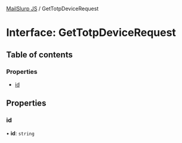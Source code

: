 [MailSlurp JS](../README.md) / GetTotpDeviceRequest

# Interface: GetTotpDeviceRequest

## Table of contents

### Properties

- [id](GetTotpDeviceRequest.md#id)

## Properties

### id

• **id**: `string`
